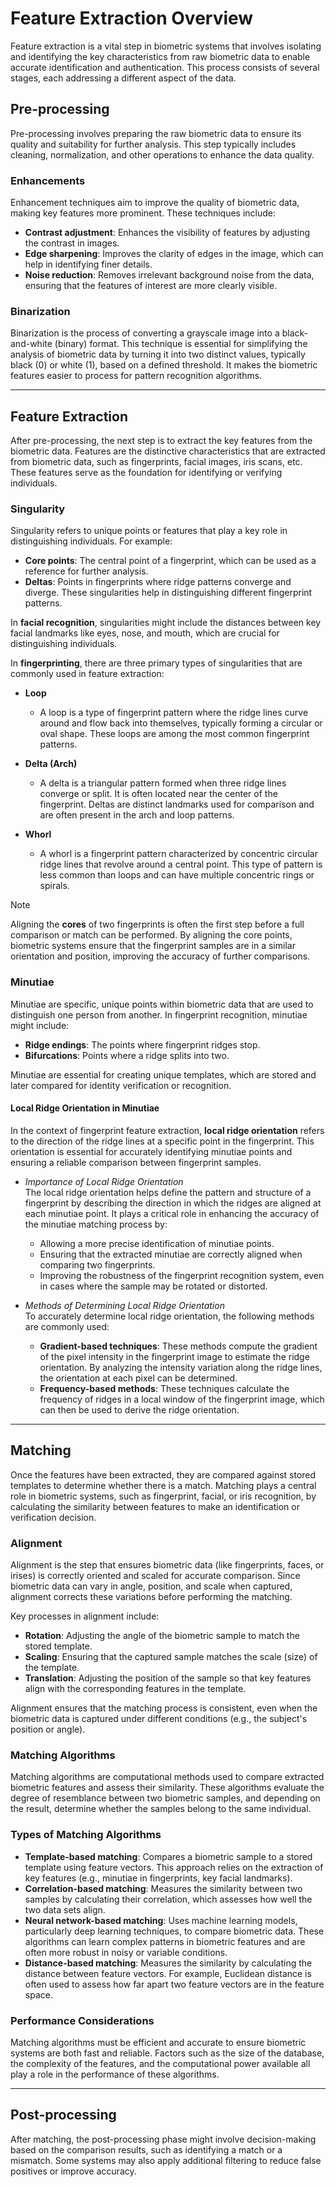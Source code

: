 # Feature Extraction Overview
Feature extraction is a vital step in biometric systems that involves isolating and identifying the key characteristics from raw biometric data to enable accurate identification and authentication. This process consists of several stages, each addressing a different aspect of the data.

## Pre-processing
Pre-processing involves preparing the raw biometric data to ensure its quality and suitability for further analysis. This step typically includes cleaning, normalization, and other operations to enhance the data quality.

### Enhancements
Enhancement techniques aim to improve the quality of biometric data, making key features more prominent. These techniques include:
- **Contrast adjustment**: Enhances the visibility of features by adjusting the contrast in images.
- **Edge sharpening**: Improves the clarity of edges in the image, which can help in identifying finer details.
- **Noise reduction**: Removes irrelevant background noise from the data, ensuring that the features of interest are more clearly visible.

### Binarization
Binarization is the process of converting a grayscale image into a black-and-white (binary) format. This technique is essential for simplifying the analysis of biometric data by turning it into two distinct values, typically black (0) or white (1), based on a defined threshold. It makes the biometric features easier to process for pattern recognition algorithms.

---

## Feature Extraction
After pre-processing, the next step is to extract the key features from the biometric data. Features are the distinctive characteristics that are extracted from biometric data, such as fingerprints, facial images, iris scans, etc. These features serve as the foundation for identifying or verifying individuals.

### Singularity
Singularity refers to unique points or features that play a key role in distinguishing individuals. For example:
- **Core points**: The central point of a fingerprint, which can be used as a reference for further analysis.
- **Deltas**: Points in fingerprints where ridge patterns converge and diverge. These singularities help in distinguishing different fingerprint patterns.

In __facial recognition__, singularities might include the distances between key facial landmarks like eyes, nose, and mouth, which are crucial for distinguishing individuals.

In __fingerprinting__, there are three primary types of singularities that are commonly used in feature extraction:

- **Loop**
  - A loop is a type of fingerprint pattern where the ridge lines curve around and flow back into themselves, typically forming a circular or oval shape. These loops are among the most common fingerprint patterns.

- **Delta (Arch)**
  - A delta is a triangular pattern formed when three ridge lines converge or split. It is often located near the center of the fingerprint. Deltas are distinct landmarks used for comparison and are often present in the arch and loop patterns.

- **Whorl**
  - A whorl is a fingerprint pattern characterized by concentric circular ridge lines that revolve around a central point. This type of pattern is less common than loops and can have multiple concentric rings or spirals.

>[!NOTE]
>Aligning the **cores** of two fingerprints is often the first step before a full comparison or match can be performed. By aligning the core points, biometric systems ensure that the fingerprint samples are in a similar orientation and position, improving the accuracy of further comparisons.

### Minutiae
Minutiae are specific, unique points within biometric data that are used to distinguish one person from another. In fingerprint recognition, minutiae might include:
- **Ridge endings**: The points where fingerprint ridges stop.
- **Bifurcations**: Points where a ridge splits into two.

Minutiae are essential for creating unique templates, which are stored and later compared for identity verification or recognition.

#### Local Ridge Orientation in Minutiae
In the context of fingerprint feature extraction, **local ridge orientation** refers to the direction of the ridge lines at a specific point in the fingerprint. This orientation is essential for accurately identifying minutiae points and ensuring a reliable comparison between fingerprint samples.

- _Importance of Local Ridge Orientation_ <br>
  The local ridge orientation helps define the pattern and structure of a fingerprint by describing the direction in which the ridges are aligned at each minutiae point. It plays a critical role in enhancing the accuracy of the minutiae matching process by:
  - Allowing a more precise identification of minutiae points.
  - Ensuring that the extracted minutiae are correctly aligned when comparing two fingerprints.
  - Improving the robustness of the fingerprint recognition system, even in cases where the sample may be rotated or distorted.

- _Methods of Determining Local Ridge Orientation_ <br>
  To accurately determine local ridge orientation, the following methods are commonly used:
  - **Gradient-based techniques**: These methods compute the gradient of the pixel intensity in the fingerprint image to estimate the ridge orientation. By analyzing the intensity variation along the ridge lines, the orientation at each pixel can be determined.
  - **Frequency-based methods**: These techniques calculate the frequency of ridges in a local window of the fingerprint image, which can then be used to derive the ridge orientation.

---

## Matching
Once the features have been extracted, they are compared against stored templates to determine whether there is a match. Matching plays a central role in biometric systems, such as fingerprint, facial, or iris recognition, by calculating the similarity between features to make an identification or verification decision.

### Alignment
Alignment is the step that ensures biometric data (like fingerprints, faces, or irises) is correctly oriented and scaled for accurate comparison. Since biometric data can vary in angle, position, and scale when captured, alignment corrects these variations before performing the matching.

Key processes in alignment include:
- **Rotation**: Adjusting the angle of the biometric sample to match the stored template.
- **Scaling**: Ensuring that the captured sample matches the scale (size) of the template.
- **Translation**: Adjusting the position of the sample so that key features align with the corresponding features in the template.

Alignment ensures that the matching process is consistent, even when the biometric data is captured under different conditions (e.g., the subject's position or angle).

### Matching Algorithms
Matching algorithms are computational methods used to compare extracted biometric features and assess their similarity. These algorithms evaluate the degree of resemblance between two biometric samples, and depending on the result, determine whether the samples belong to the same individual.

### Types of Matching Algorithms
- **Template-based matching**: Compares a biometric sample to a stored template using feature vectors. This approach relies on the extraction of key features (e.g., minutiae in fingerprints, key facial landmarks).
- **Correlation-based matching**: Measures the similarity between two samples by calculating their correlation, which assesses how well the two data sets align.
- **Neural network-based matching**: Uses machine learning models, particularly deep learning techniques, to compare biometric data. These algorithms can learn complex patterns in biometric features and are often more robust in noisy or variable conditions.
- **Distance-based matching**: Measures the similarity by calculating the distance between feature vectors. For example, Euclidean distance is often used to assess how far apart two feature vectors are in the feature space.

### Performance Considerations
Matching algorithms must be efficient and accurate to ensure biometric systems are both fast and reliable. Factors such as the size of the database, the complexity of the features, and the computational power available all play a role in the performance of these algorithms.

---

## Post-processing
After matching, the post-processing phase might involve decision-making based on the comparison results, such as identifying a match or a mismatch. Some systems may also apply additional filtering to reduce false positives or improve accuracy.
